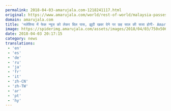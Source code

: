 ```yaml
---
permalink: 2018-04-03-amarujala.com-1218241117.html
original: https://www.amarujala.com/world/rest-of-world/malaysia-passes-fake-news-law?utm_source=rssfeed&utm_medium=Referral&utm_campaign=rssfeed
domain: amarujala.com
title: 'मलेशिया में फेक न्यूज को लेकर बिल पास, झूठी खबर देने पर छह साल की सजा होगी- Amarujala'
image: https://spiderimg.amarujala.com/assets/images/2018/04/03/750x506/fake-news_1522736711.jpeg
date: 2018-04-03 20:17:15
category: news
translations: 
 - 'en'
 - 'es'
 - 'de'
 - 'ru'
 - 'ja'
 - 'fr'
 - 'it'
 - 'zh-CN'
 - 'zh-TW'
 - 'ar'
 - 'pt'
 - 'hy'
---
```


